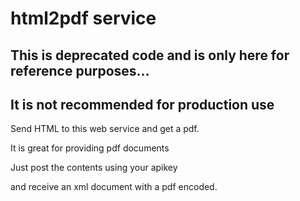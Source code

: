 # html2pdf service

## This is deprecated code and is only here for reference purposes...
## It is not recommended for production use


Send HTML to this web service and get a pdf.

It is great for providing pdf documents

Just post the contents using your apikey

and receive an xml document with a pdf encoded.